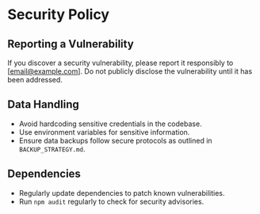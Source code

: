 # Security Policy

## Reporting a Vulnerability
If you discover a security vulnerability, please report it responsibly to [email@example.com]. Do not publicly disclose the vulnerability until it has been addressed.

## Data Handling
- Avoid hardcoding sensitive credentials in the codebase.
- Use environment variables for sensitive information.
- Ensure data backups follow secure protocols as outlined in `BACKUP_STRATEGY.md`.

## Dependencies
- Regularly update dependencies to patch known vulnerabilities.
- Run `npm audit` regularly to check for security advisories.
